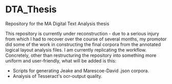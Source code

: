 # DTA_Thesis
Repository for the MA Digital Text Analysis thesis

This repository is currently under reconstruction - due to a serious injury from which I had to recover over the course of several months, my promotor did some of the work in constructing the final corpora from the annotated logical layout analysis files. I am currently replicating the workflow. Concretely, other than restructuring the repository into something more uniform and user-friendly, what will be added is this:

+ Scripts for generating Jeake and Marescoe-David .json corpora.
+ Analysis of Tesseract's ocr-output quality.
